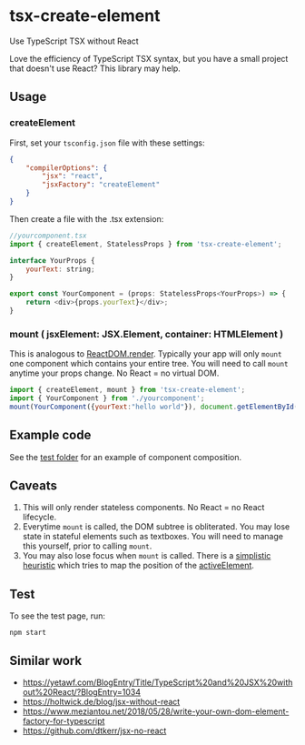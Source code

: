 # tsx-create-element
Use TypeScript TSX without React

Love the efficiency of TypeScript TSX syntax, but you have a small project that doesn't use React? This library may help.

## Usage

### createElement
First, set your `tsconfig.json` file with these settings:
```json
{
    "compilerOptions": {
        "jsx": "react",
        "jsxFactory": "createElement"
    }
}
```

Then create a file with the .tsx extension:
```js
//yourcomponent.tsx
import { createElement, StatelessProps } from 'tsx-create-element';

interface YourProps {
    yourText: string;
}

export const YourComponent = (props: StatelessProps<YourProps>) => {
    return <div>{props.yourText}</div>;
}
```

### mount ( jsxElement: JSX.Element, container: HTMLElement )
This is analogous to [ReactDOM.render](https://reactjs.org/docs/react-dom.html#render). Typically your app will only `mount` one component which contains your entire tree. You will need to call `mount` anytime your props change. No React = no virtual DOM.

```js
import { createElement, mount } from 'tsx-create-element';
import { YourComponent } from './yourcomponent';
mount(YourComponent({yourText:"hello world"}), document.getElementById('your-div-ID'));
```

## Example code
See the [test folder](https://github.com/danmarshall/tsx-create-element/tree/master/test) for an example of component composition.

## Caveats
1. This will only render stateless components. No React = no React lifecycle.
1. Everytime `mount` is called, the DOM subtree is obliterated. You may lose state in stateful elements such as textboxes. You will need to manage this yourself, prior to calling `mount`.
1. You may also lose focus when `mount` is called. There is a [simplistic heuristic](https://github.com/danmarshall/tsx-create-element/blob/master/src/index.ts#L119) which tries to map the position of the [activeElement](https://developer.mozilla.org/en-US/docs/Web/API/DocumentOrShadowRoot/activeElement).

## Test
To see the test page, run:

```
npm start
```

## Similar work
* https://yetawf.com/BlogEntry/Title/TypeScript%20and%20JSX%20without%20React/?BlogEntry=1034
* https://holtwick.de/blog/jsx-without-react
* https://www.meziantou.net/2018/05/28/write-your-own-dom-element-factory-for-typescript
* https://github.com/dtkerr/jsx-no-react

